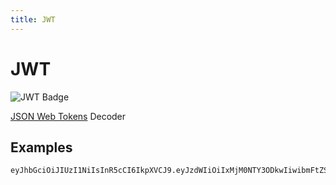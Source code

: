 ```yaml
---
title: JWT
---
```


# JWT

![JWT Badge](https://jwt.io/img/badge-compatible.svg)

[JSON Web Tokens](https://jwt.io/) Decoder

## Examples

<pre class="example">
<code>eyJhbGciOiJIUzI1NiIsInR5cCI6IkpXVCJ9.eyJzdWIiOiIxMjM0NTY3ODkwIiwibmFtZSI6IkpvaG4gRG9lIiwiaWF0IjoxNTE2MjM5MDIyfQ.gkHRA068x3WFRsN3gJbKBcLp3z8CfXbuBcW8J3lfLVs</code>
</pre>